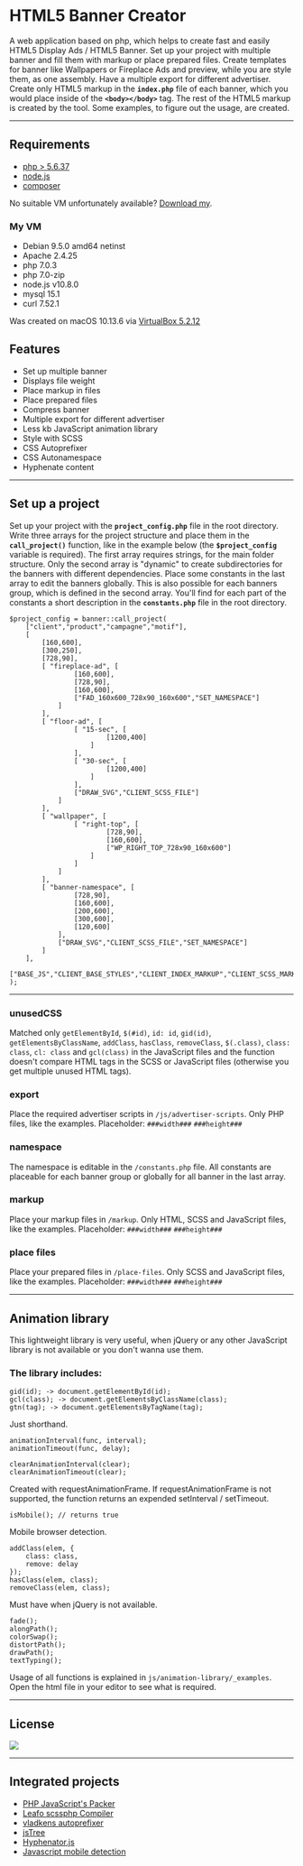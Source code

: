 HTML5 Banner Creator
==============

A web application based on php, which helps to create fast and easily HTML5 Display Ads / HTML5 Banner. Set up your project with multiple banner and fill them with markup or place prepared files. Create templates for banner like Wallpapers or Fireplace Ads and preview, while you are style them, as one assembly. Have a multiple export for different advertiser. Create only HTML5 markup in the **`index.php`** file of each banner, which you would place inside of the **`<body></body>`** tag. The rest of the HTML5 markup is created by the tool. Some examples, to figure out the usage, are created.

---

## Requirements

* [php > 5.6.37](http://php.net/downloads.php)
* [node.js](https://nodejs.org/en/)
* [composer](https://getcomposer.org)

No suitable VM unfortunately available? [Download my](https://bitbucket.org/madebykittel/debian_9.5_stretch-vm-for-virtualbox-macos).

### My VM
* Debian 9.5.0 amd64 netinst
* Apache 2.4.25
* php 7.0.3
* php 7.0-zip
* node.js v10.8.0
* mysql 15.1
* curl 7.52.1

Was created on macOS 10.13.6 via [VirtualBox 5.2.12](https://virtualbox.org/)

## Features

* Set up multiple banner
* Displays file weight
* Place markup in files
* Place prepared files
* Compress banner
* Multiple export for different advertiser
* Less kb JavaScript animation library
* Style with SCSS
* CSS Autoprefixer
* CSS Autonamespace
* Hyphenate content

---

## Set up a project

Set up your project with the **`project_config.php`** file in the root directory. Write three arrays for the project structure and place them in the **`call_project()`** function, like in the example below (the **`$project_config`** variable is required). The first array requires strings, for the main folder structure. Only the second array is "dynamic" to create subdirectories for the banners with different dependencies. Place some constants in the last array to edit the banners globally. This is also possible for each banners group, which is defined in the second array. You'll find for each part of the constants a short description in the **`constants.php`** file in the root directory.

	$project_config = banner::call_project(
		["client","product","campagne","motif"],
		[
			[160,600],
			[300,250],
			[728,90],
			[ "fireplace-ad", [
					[160,600],
					[728,90],
					[160,600],
					["FAD_160x600_728x90_160x600","SET_NAMESPACE"]
				]
			],
			[ "floor-ad", [
					[ "15-sec", [
							[1200,400]
						]
					],
					[ "30-sec", [
							[1200,400]
						]
					],
					["DRAW_SVG","CLIENT_SCSS_FILE"]
				]
			],
			[ "wallpaper", [
					[ "right-top", [
							[728,90],
							[160,600],
							["WP_RIGHT_TOP_728x90_160x600"]
						]
					]
				]
			],
			[ "banner-namespace", [
					[728,90],
					[160,600],
					[200,600],
					[300,600],
					[120,600]
				],
				["DRAW_SVG","CLIENT_SCSS_FILE","SET_NAMESPACE"]
			]
		],
		["BASE_JS","CLIENT_BASE_STYLES","CLIENT_INDEX_MARKUP","CLIENT_SCSS_MARKUP","CLIENT_JS_MARKUP","CLIENT_JS_FILE"]
	);

---

### unusedCSS
Matched only `getElementById`, `$(#id)`, `id: id`, `gid(id)`, `getElementsByClassName`, `addClass`, `hasClass`, `removeClass`, `$(.class)`, `class: class`, `cl: class` and `gcl(class)` in the JavaScript files and the function doesn't compare HTML tags in the SCSS or JavaScript files (otherwise you get multiple unused HTML tags).

### export
Place the required advertiser scripts in `/js/advertiser-scripts`. Only PHP files, like the examples. Placeholder: `###width###` `###height###`

### namespace
The namespace is editable in the `/constants.php` file. All constants are placeable for each banner group or globally for all banner in the last array.

### markup
Place your markup files in `/markup`. Only HTML, SCSS and JavaScript files, like the examples. Placeholder: `###width###` `###height###`

### place files
Place your prepared files in `/place-files`. Only SCSS and JavaScript files, like the examples. Placeholder: `###width###` `###height###`

---

## Animation library

This lightweight library is very useful, when jQuery or any other JavaScript library is not available or you don't wanna use them.

### The library includes:

	gid(id); -> document.getElementById(id);
	gcl(class); -> document.getElementsByClassName(class);
	gtn(tag); -> document.getElementsByTagName(tag);

Just shorthand.

	animationInterval(func, interval);
	animationTimeout(func, delay);

	clearAnimationInterval(clear);
	clearAnimationTimeout(clear);

Created with requestAnimationFrame. If requestAnimationFrame is not supported, the function returns an expended setInterval / setTimeout.

	isMobile(); // returns true

Mobile browser detection.

	addClass(elem, {
		class: class,
		remove: delay
	});
	hasClass(elem, class);
	removeClass(elem, class);

Must have when jQuery is not available.

	fade();
	alongPath();
	colorSwap();
	distortPath();
	drawPath();
	textTyping();

Usage of all functions is explained in `js/animation-library/_examples`. Open the html file in your editor to see what is required.

---

## License

![](https://upload.wikimedia.org/wikipedia/commons/d/d0/CC-BY-SA_icon.svg)

---

## Integrated projects

* [PHP JavaScript's Packer](http://joliclic.free.fr/php/javascript-packer/en/)
* [Leafo scssphp Compiler](https://github.com/leafo/scssphp)
* [vladkens autoprefixer](https://github.com/vladkens/autoprefixer-php)
* [jsTree](https://www.jstree.com)
* [Hyphenator.js](https://github.com/mnater/Hyphenator)
* [Javascript mobile detection](http://detectmobilebrowsers.com/)
